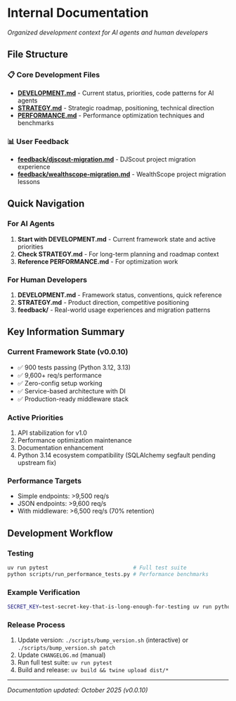 # Internal Documentation

*Organized development context for AI agents and human developers*

## File Structure

### 📋 Core Development Files
- **[DEVELOPMENT.md](DEVELOPMENT.md)** - Current status, priorities, code patterns for AI agents
- **[STRATEGY.md](STRATEGY.md)** - Strategic roadmap, positioning, technical direction
- **[PERFORMANCE.md](PERFORMANCE.md)** - Performance optimization techniques and benchmarks

### 📊 User Feedback
- **[feedback/djscout-migration.md](feedback/djscout-migration.md)** - DJScout project migration experience
- **[feedback/wealthscope-migration.md](feedback/wealthscope-migration.md)** - WealthScope project migration lessons

## Quick Navigation

### For AI Agents
1. **Start with DEVELOPMENT.md** - Current framework state and active priorities
2. **Check STRATEGY.md** - For long-term planning and roadmap context
3. **Reference PERFORMANCE.md** - For optimization work

### For Human Developers
1. **DEVELOPMENT.md** - Framework status, conventions, quick reference
2. **STRATEGY.md** - Product direction, competitive positioning
3. **feedback/** - Real-world usage experiences and migration patterns

## Key Information Summary

### Current Framework State (v0.0.10)
- ✅ 900 tests passing (Python 3.12, 3.13)
- ✅ 9,600+ req/s performance
- ✅ Zero-config setup working
- ✅ Service-based architecture with DI
- ✅ Production-ready middleware stack

### Active Priorities
1. API stabilization for v1.0
2. Performance optimization maintenance
3. Documentation enhancement
4. Python 3.14 ecosystem compatibility (SQLAlchemy segfault pending upstream fix)

### Performance Targets
- Simple endpoints: >9,500 req/s
- JSON endpoints: >9,600 req/s
- With middleware: >6,500 req/s (70% retention)

## Development Workflow

### Testing
```bash
uv run pytest                           # Full test suite
python scripts/run_performance_tests.py # Performance benchmarks
```

### Example Verification
```bash
SECRET_KEY=test-secret-key-that-is-long-enough-for-testing uv run python examples/FILE.py
```

### Release Process
1. Update version: `./scripts/bump_version.sh` (interactive) or `./scripts/bump_version.sh patch`
2. Update `CHANGELOG.md` (manual)
3. Run full test suite: `uv run pytest`
4. Build and release: `uv build && twine upload dist/*`

---

*Documentation updated: October 2025 (v0.0.10)*
